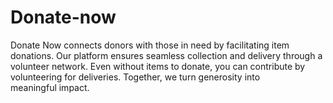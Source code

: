 # Donate-now
Donate Now connects donors with those in need by facilitating item donations. Our platform ensures seamless collection and delivery through a volunteer network. Even without items to donate, you can contribute by volunteering for deliveries. Together, we turn generosity into meaningful impact.
